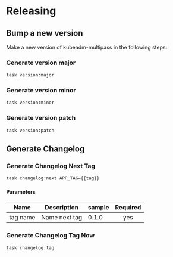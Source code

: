 <!-- Space: Projects -->
<!-- Parent: KubeadmMultipass -->
<!-- Title: Releasing KubeadmMultipass -->
<!-- Label: KubeadmMultipass -->
<!-- Label: Project -->
<!-- Label: Releasing -->
<!-- Include: disclaimer.md -->
<!-- Include: ac:toc -->

# Releasing

## Bump a new version

Make a new version of kubeadm-multipass in the following steps:

### Generate version major

```bash
task version:major
```

### Generate version minor

```bash
task version:minor
```

### Generate version patch

```bash
task version:patch
```

## Generate Changelog

### Generate Changelog Next Tag

```bash
task changelog:next APP_TAG={{tag}}
```

#### Parameters

| Name     | Description   | sample | Required |
| -------- | ------------- | ------ | :------: |
| tag name | Name next tag | 0.1.0  |   yes    |

### Generate Changelog Tag Now

```bash
task changelog:tag
```
